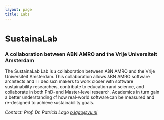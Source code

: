 ```yaml
---
layout: page
title: Labs
---
```


# SustainaLab
### **A collaboration between ABN AMRO and the Vrije Universiteit Amsterdam**

The SustainaLab Lab is a collaboration between ABN AMRO and the Vrije Universiteit Amsterdam. This collaboration allows ABN AMRO software architects and IT decision makers to work closer with software sustainability researchers, contribute to education and science, and collaborate in both PhD- and Master-level research. Academics in turn gain a better understanding of how real-world software can be measured and re-designed to achieve sustainability goals.

*Contact: Prof. Dr. Patricia Lago p.lago@vu.nl*
